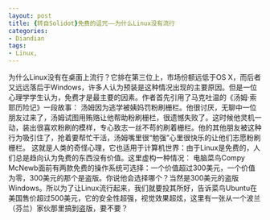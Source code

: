 ```yaml
---
layout: post
title: {转自Solidot}免费的诅咒——为什么Linux没有流行
categories:
- Diandian
tags:
- Linux, 
---
```

为什么Linux没有在桌面上流行？它排在第三位上，市场份额远低于OS X，而后者又远远落后于Windows，许多人认为预装是这种情况出现的主要原因。但是一位心理学学生认为，免费才是最主要的因素。作者首先引用了马克吐温的《汤姆·索耶历险记》一段故事： 汤姆因为逃学被姨妈罚粉刷栅栏。他很讨厌，无聊中一位朋友过来了，汤姆试图用贿赂让他帮助粉刷栅栏，很遗憾失败了。这时候他灵机一动，装出很喜欢粉刷的模样，专心致志一丝不苟的刷着栅栏。他的其他朋友被这种行为吸引住了，抢着要帮忙干活，汤姆嘴里很“勉强”心里很快乐的让他们志愿粉刷栅栏。 这就是人类的奇怪心理，它也适用于计算机世界：由于Linux是免费的，人们总是趋向认为免费的东西没有价值。这里虚构一种情况： 电脑菜鸟Compy McNewb面前有两款免费的操作系统可选择：一个价值超过300美元，一个价值为零，300美元的那个是盗版。你说他会选择哪个？当然是300美元的盗版Windows。所以为了让Linux流行起来，我们就要投其所好，告诉菜鸟Ubuntu在美国售价超过500美元，它的安全性超强，视觉效果超炫，这里有一张从一个波兰（芬兰）家伙那里搞到盗版，要不要？